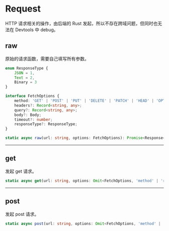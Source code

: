 # Request
HTTP 请求相关的操作，由后端的 Rust 发起，所以不存在跨域问题，但同时也无法在 Devtools 中 debug。

## raw
原始的请求函数，需要自己填写所有参数。

```typescript
enum ResponseType {
    JSON = 1,
    Text = 2,
    Binary = 3
}

interface FetchOptions {
    method: 'GET' | 'POST' | 'PUT' | 'DELETE' | 'PATCH' | 'HEAD' | 'OPTIONS' | 'CONNECT' | 'TRACE';
    headers?: Record<string, any>;
    query?: Record<string, any>;
    body?: Body;
    timeout?: number;
    responseType?: ResponseType;
}

static async raw(url: string, options: FetchOptions): Promise<Response<unknown>>
```

---

## get
发起 get 请求。

```typescript
static async get(url: string, options: Omit<FetchOptions, 'method' | 'responseType'>): Promise<Response<unknown>>
```

---

## post
发起 post 请求。

```typescript
static async post(url: string, options: Omit<FetchOptions, 'method' | 'responseType'>): Promise<Response<unknown>>
```
